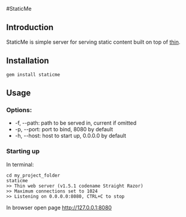 #StaticMe

## Introduction

StaticMe is simple server for serving static content built on top of [thin](http://code.macournoyer.com/thin/).

## Installation

```
gem install staticme
```

## Usage

### Options:

  * -f, --path: path to be served in, current if omitted
  * -p, --port: port to bind, 8080 by default
  * -h, --host: host to start up, 0.0.0.0 by default

### Starting up

In terminal:

```
cd my_project_folder
staticme
>> Thin web server (v1.5.1 codename Straight Razor)
>> Maximum connections set to 1024
>> Listening on 0.0.0.0:8080, CTRL+C to stop
```

In browser open page http://127.0.0.1:8080